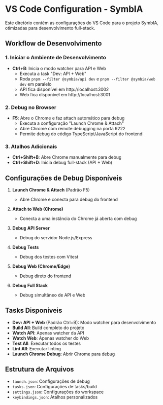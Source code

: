 # VS Code Configuration - SymbIA

Este diretório contém as configurações do VS Code para o projeto SymbIA, otimizadas para desenvolvimento full-stack.

## Workflow de Desenvolvimento

### 1. Iniciar o Ambiente de Desenvolvimento
- **Ctrl+B**: Inicia o modo watcher para API e Web
  - Executa a task "Dev: API + Web" 
  - Roda `pnpm --filter @symbia/api dev` e `pnpm --filter @symbia/web dev` em paralelo
  - API fica disponível em http://localhost:3002
  - Web fica disponível em http://localhost:3001

### 2. Debug no Browser
- **F5**: Abre o Chrome e faz attach automático para debug
  - Executa a configuração "Launch Chrome & Attach"
  - Abre Chrome com remote debugging na porta 9222
  - Permite debug do código TypeScript/JavaScript do frontend

### 3. Atalhos Adicionais
- **Ctrl+Shift+B**: Abre Chrome manualmente para debug
- **Ctrl+Shift+D**: Inicia debug full-stack (API + Web)

## Configurações de Debug Disponíveis

1. **Launch Chrome & Attach** (Padrão F5)
   - Abre Chrome e conecta para debug do frontend
   
2. **Attach to Web (Chrome)**
   - Conecta a uma instância do Chrome já aberta com debug
   
3. **Debug API Server**
   - Debug do servidor Node.js/Express
   
4. **Debug Tests**
   - Debug dos testes com Vitest
   
5. **Debug Web (Chrome/Edge)**
   - Debug direto do frontend
   
6. **Debug Full Stack**
   - Debug simultâneo de API e Web

## Tasks Disponíveis

- **Dev: API + Web** (Padrão Ctrl+B): Modo watcher para desenvolvimento
- **Build All**: Build completo do projeto
- **Watch API**: Apenas watcher da API
- **Watch Web**: Apenas watcher do Web
- **Test All**: Executar todos os testes
- **Lint All**: Executar linting
- **Launch Chrome Debug**: Abrir Chrome para debug

## Estrutura de Arquivos

- `launch.json`: Configurações de debug
- `tasks.json`: Configurações de tasks/build
- `settings.json`: Configurações do workspace
- `keybindings.json`: Atalhos personalizados
